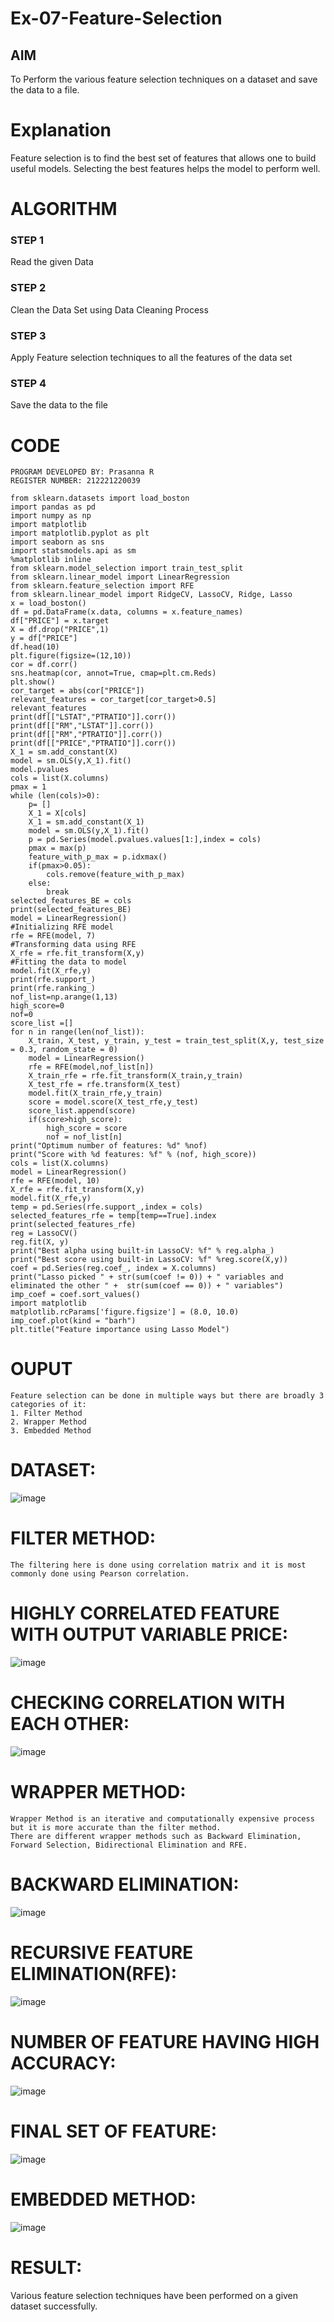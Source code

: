 # Ex-07-Feature-Selection
## AIM
To Perform the various feature selection techniques on a dataset and save the data to a file. 

# Explanation
Feature selection is to find the best set of features that allows one to build useful models.
Selecting the best features helps the model to perform well. 

# ALGORITHM
### STEP 1
Read the given Data
### STEP 2
Clean the Data Set using Data Cleaning Process
### STEP 3
Apply Feature selection techniques to all the features of the data set
### STEP 4
Save the data to the file


# CODE
```
PROGRAM DEVELOPED BY: Prasanna R
REGISTER NUMBER: 212221220039
```
```
from sklearn.datasets import load_boston
import pandas as pd
import numpy as np
import matplotlib
import matplotlib.pyplot as plt
import seaborn as sns
import statsmodels.api as sm
%matplotlib inline
from sklearn.model_selection import train_test_split
from sklearn.linear_model import LinearRegression
from sklearn.feature_selection import RFE
from sklearn.linear_model import RidgeCV, LassoCV, Ridge, Lasso
x = load_boston()
df = pd.DataFrame(x.data, columns = x.feature_names)
df["PRICE"] = x.target
X = df.drop("PRICE",1) 
y = df["PRICE"]          
df.head(10)
plt.figure(figsize=(12,10))
cor = df.corr()
sns.heatmap(cor, annot=True, cmap=plt.cm.Reds)
plt.show()
cor_target = abs(cor["PRICE"])
relevant_features = cor_target[cor_target>0.5]
relevant_features
print(df[["LSTAT","PTRATIO"]].corr())
print(df[["RM","LSTAT"]].corr())
print(df[["RM","PTRATIO"]].corr())
print(df[["PRICE","PTRATIO"]].corr())
X_1 = sm.add_constant(X)
model = sm.OLS(y,X_1).fit()
model.pvalues
cols = list(X.columns)
pmax = 1
while (len(cols)>0):
    p= []
    X_1 = X[cols]
    X_1 = sm.add_constant(X_1)
    model = sm.OLS(y,X_1).fit()
    p = pd.Series(model.pvalues.values[1:],index = cols)      
    pmax = max(p)
    feature_with_p_max = p.idxmax()
    if(pmax>0.05):
        cols.remove(feature_with_p_max)
    else:
        break
selected_features_BE = cols
print(selected_features_BE)
model = LinearRegression()
#Initializing RFE model
rfe = RFE(model, 7)
#Transforming data using RFE
X_rfe = rfe.fit_transform(X,y)  
#Fitting the data to model
model.fit(X_rfe,y)
print(rfe.support_)
print(rfe.ranking_)
nof_list=np.arange(1,13)            
high_score=0
nof=0           
score_list =[]
for n in range(len(nof_list)):
    X_train, X_test, y_train, y_test = train_test_split(X,y, test_size = 0.3, random_state = 0)
    model = LinearRegression()
    rfe = RFE(model,nof_list[n])
    X_train_rfe = rfe.fit_transform(X_train,y_train)
    X_test_rfe = rfe.transform(X_test)
    model.fit(X_train_rfe,y_train)
    score = model.score(X_test_rfe,y_test)
    score_list.append(score)
    if(score>high_score):
        high_score = score
        nof = nof_list[n]
print("Optimum number of features: %d" %nof)
print("Score with %d features: %f" % (nof, high_score))
cols = list(X.columns)
model = LinearRegression()
rfe = RFE(model, 10)             
X_rfe = rfe.fit_transform(X,y)  
model.fit(X_rfe,y)              
temp = pd.Series(rfe.support_,index = cols)
selected_features_rfe = temp[temp==True].index
print(selected_features_rfe)
reg = LassoCV()
reg.fit(X, y)
print("Best alpha using built-in LassoCV: %f" % reg.alpha_)
print("Best score using built-in LassoCV: %f" %reg.score(X,y))
coef = pd.Series(reg.coef_, index = X.columns)
print("Lasso picked " + str(sum(coef != 0)) + " variables and eliminated the other " +  str(sum(coef == 0)) + " variables")
imp_coef = coef.sort_values()
import matplotlib
matplotlib.rcParams['figure.figsize'] = (8.0, 10.0)
imp_coef.plot(kind = "barh")
plt.title("Feature importance using Lasso Model")
```
# OUPUT
```
Feature selection can be done in multiple ways but there are broadly 3 categories of it:
1. Filter Method
2. Wrapper Method
3. Embedded Method
```
# DATASET:

![image](https://user-images.githubusercontent.com/103020162/236981838-56911d6c-f5f5-467c-8bbe-fbbbfa262b0c.png)

# FILTER METHOD:
```
The filtering here is done using correlation matrix and it is most commonly done using Pearson correlation.
```
# HIGHLY CORRELATED FEATURE WITH OUTPUT VARIABLE PRICE:

![image](https://user-images.githubusercontent.com/103020162/236982891-189daf81-16f6-4d98-b276-8bde911aa268.png)

# CHECKING CORRELATION WITH EACH OTHER:

![image](https://user-images.githubusercontent.com/103020162/236983626-5165d016-2f4a-4c83-b313-55972878aa8e.png)

# WRAPPER METHOD:
```
Wrapper Method is an iterative and computationally expensive process but it is more accurate than the filter method.
There are different wrapper methods such as Backward Elimination, Forward Selection, Bidirectional Elimination and RFE.
```
# BACKWARD ELIMINATION:

![image](https://user-images.githubusercontent.com/103020162/236983739-b1048993-960b-4612-995a-9a6368f70fec.png)

# RECURSIVE FEATURE ELIMINATION(RFE):

![image](https://user-images.githubusercontent.com/103020162/236982145-a3a17f2e-2aa8-4a7d-8583-017a36711d72.png)

# NUMBER OF FEATURE HAVING HIGH ACCURACY:

![image](https://user-images.githubusercontent.com/103020162/236982196-4612c9e2-5b0e-4693-8919-3f4ab7613fd0.png)

# FINAL SET OF FEATURE:

![image](https://user-images.githubusercontent.com/103020162/236983910-328774e8-7bb1-47c9-bb39-8a7f5e5230db.png)

# EMBEDDED METHOD:

![image](https://user-images.githubusercontent.com/103020162/236983959-afd64189-f26e-4f02-aca3-1554b511fab4.png)


# RESULT:
Various feature selection techniques have been performed on a given dataset successfully.
